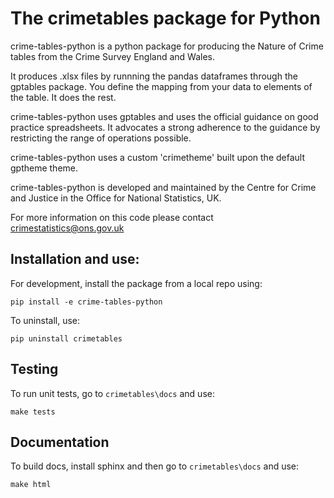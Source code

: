 # The crimetables package for Python

crime-tables-python is a python package for producing the Nature of Crime tables from the Crime Survey England and Wales. 

It produces .xlsx files by runnning the pandas dataframes through the gptables package. You define the mapping from your data to elements of the table. It does the rest.

crime-tables-python uses gptables and uses the official guidance on good practice spreadsheets. It advocates a strong adherence to the guidance by restricting the range of operations possible. 

crime-tables-python uses a custom 'crimetheme' built upon the default gptheme theme.

crime-tables-python is developed and maintained by the Centre for Crime and Justice in the Office for National Statistics, UK.

For more information on this code please contact crimestatistics@ons.gov.uk

## Installation and use:

For development, install the package from a local repo using:

```
pip install -e crime-tables-python
```

To uninstall, use:

```
pip uninstall crimetables
```


## Testing

To run unit tests, go to `crimetables\docs` and use:

```
make tests
```

## Documentation

To build docs, install sphinx and then go to `crimetables\docs` and use:

```
make html
```
